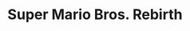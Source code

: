 ---
layout: video
series: Mike and Bootsy
episode: 44
title: Super Mario Bros. Rebirth
permalink: /mike-and-bootsy/episode-44
video_id: g3ygZspthjc
release_date: 2016-11-17
platforms:
  - Nintendo Entertainment System
short_platforms:
  - NES
thumbnails:
games:
  - Super Mario Bros. Rebirth
current_description: |
  Mike and Bootsy play Super Mario Bros Rebirth! It is a hack of the original Super Mario Bros for NES
---